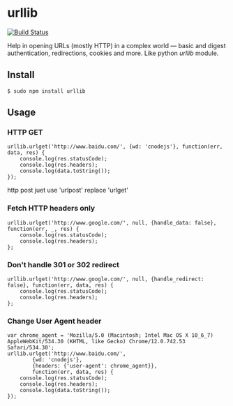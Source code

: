 # urllib

[![Build Status](https://secure.travis-ci.org/fengmk2/urllib.png)](http://travis-ci.org/fengmk2/urllib)

Help in opening URLs (mostly HTTP) in a complex world — basic and digest authentication, redirections, cookies and more. Like python  _urllib_ module.

## Install

    $ sudo npm install urllib

## Usage

### HTTP GET

    urllib.urlget('http://www.baidu.com/', {wd: 'cnodejs'}, function(err, data, res) {
        console.log(res.statusCode);
        console.log(res.headers);
        console.log(data.toString());
    });

http post juet use 'urlpost' replace 'urlget'

### Fetch HTTP headers only

    urllib.urlget('http://www.google.com/', null, {handle_data: false}, function(err, _, res) {
        console.log(res.statusCode);
        console.log(res.headers);
    };
    
### Don\'t handle 301 or 302 redirect
    
    urllib.urlget('http://www.google.com/', null, {handle_redirect: false}, function(err, data, res) {
        console.log(res.statusCode);
        console.log(res.headers);
    };
    
### Change User Agent header
    
    var chrome_agent = 'Mozilla/5.0 (Macintosh; Intel Mac OS X 10_6_7) AppleWebKit/534.30 (KHTML, like Gecko) Chrome/12.0.742.53 Safari/534.30';
    urllib.urlget('http://www.baidu.com/', 
            {wd: 'cnodejs'}, 
            {headers: {'user-agent': chrome_agent}}, 
            function(err, data, res) {
        console.log(res.statusCode);
        console.log(res.headers);
        console.log(data.toString());
    });